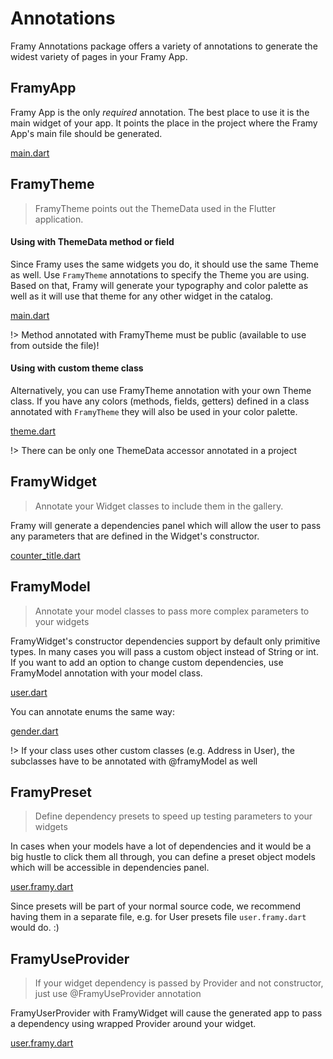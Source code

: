 # Annotations

Framy Annotations package offers a variety of annotations to generate the widest variety of pages in your Framy App.

## FramyApp

Framy App is the only _required_ annotation. The best place to use it is the main widget of your app. It points the place in the project where the Framy App's main file should be generated.

[main.dart](_snippets/annotations/framy_app_demo.dart.md ':include')

## FramyTheme

> FramyTheme points out the ThemeData used in the Flutter application.

#### Using with ThemeData method or field

Since Framy uses the same widgets you do, it should use the same Theme as well. Use `FramyTheme` annotations to specify the Theme you are using. Based on that, Framy will generate your typography and color palette as well as it will use that theme for any other widget in the catalog.

[main.dart](_snippets/annotations/framy_theme_demo.dart.md ':include')

!> Method annotated with FramyTheme must be public (available to use from outside the file)!

#### Using with custom theme class

Alternatively, you can use FramyTheme annotation with your own Theme class. If you have any colors (methods, fields, getters) defined in a class annotated with `FramyTheme` they will also be used in your color palette.

[theme.dart](_snippets/annotations/framy_theme_custom_demo.dart.md ':include')

!> There can be only one ThemeData accessor annotated in a project

## FramyWidget

> Annotate your Widget classes to include them in the gallery.

Framy will generate a dependencies panel which will allow the user to pass any parameters that are defined in the Widget's constructor.

[counter_title.dart](_snippets/annotations/framy_widget.dart.md ':include')

## FramyModel

> Annotate your model classes to pass more complex parameters to your widgets

FramyWidget's constructor dependencies support by default only primitive types. In many cases you will pass a custom object instead of String or int. If you want to add an option to change custom dependencies, use FramyModel annotation with your model class.

[user.dart](_snippets/annotations/framy_model.dart.md ':include')

You can annotate enums the same way:

[gender.dart](_snippets/annotations/framy_model_enum.dart.md ':include')

!> If your class uses other custom classes (e.g. Address in User), the subclasses have to be annotated with @framyModel as well

## FramyPreset

> Define dependency presets to speed up testing parameters to your widgets

In cases when your models have a lot of dependencies and it would be a big hustle to click them all through, you can define a preset object models which will be accessible in dependencies panel.

[user.framy.dart](_snippets/annotations/framy_preset.dart.md ':include')

Since presets will be part of your normal source code, we recommend having them in a separate file, e.g. for User presets file `user.framy.dart` would do. :)

## FramyUseProvider

> If your widget dependency is passed by Provider and not constructor, just use @FramyUseProvider annotation

FramyUserProvider with FramyWidget will cause the generated app to pass a dependency using wrapped Provider around your widget. 

[user.framy.dart](_snippets/annotations/framy_use_provider.dart.md ':include')

